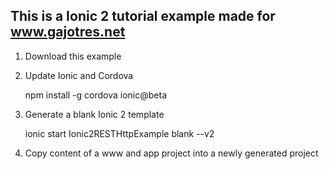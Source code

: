 ## This is a Ionic 2 tutorial example made for www.gajotres.net

1. Download this example

2. Update Ionic and Cordova

    npm install -g cordova ionic@beta

3. Generate a blank Ionic 2 template

    ionic start Ionic2RESTHttpExample blank --v2

4. Copy content of a www and app project into a newly generated project